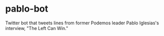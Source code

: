 # pablo-bot
Twitter bot that tweets lines from former Podemos leader Pablo Iglesias's interview, "The Left Can Win."
